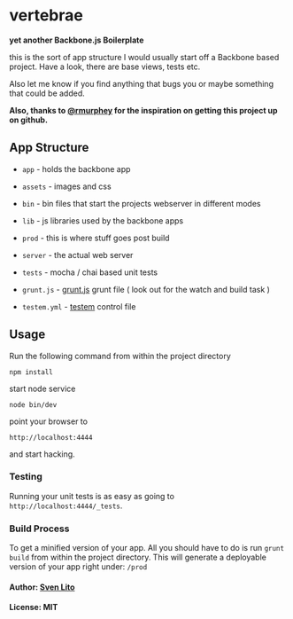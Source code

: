 # vertebrae

__yet another Backbone.js Boilerplate__

this is the sort of app structure I would usually start off a Backbone
based project. Have a look, there are base views, tests etc.

Also let me know if you find anything that bugs you or maybe something
that could be added.


__Also, thanks to [@rmurphey](https://github.com/rmurphey) for the inspiration on getting this
project up on github.__

## App Structure ##

* `app` - holds the backbone app
* `assets` - images and css
* `bin` - bin files that start the projects webserver in different modes
* `lib` - js libraries used by the backbone apps
* `prod` - this is where stuff goes post build
* `server` - the actual web server
* `tests` - mocha / chai based unit tests

* `grunt.js`  - [grunt.js](http://gruntjs.com "grunt.js") grunt file ( look out for the watch and build task )
* `testem.yml` - [testem](https://github.com/airportyh/testem "Testem") control file

## Usage ##

Run the following command from within the project directory

`npm install`

start node service

`node bin/dev`

point your browser to

`http://localhost:4444`

and start hacking.

### Testing

Running your unit tests is as easy as going to `http://localhost:4444/_tests`.

### Build Process

To get a minified version of your app. All you should have to do is run `grunt build`
from within the project directory. This will generate a deployable version of your app right
under: `/prod`


#### Author: [Sven Lito](http://svenlito.com)

#### License: MIT
